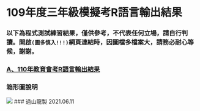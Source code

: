 # 109年度三年級模擬考R語言輸出結果

### 以下為程式測試練習結果，僅供參考，不代表任何立場，請自行判讀。開啟`(圖多慎入!!!)`網頁連結時，因圖檔多檔案大，請務必耐心等候，謝謝。
### [A、110年教育會考R語言輸出結果](https://tjjh.github.io/109ET/R109a05-ggplotly.RMD.html)

### 箱形圖說明
<img src="https://tjjh.github.io/109MT/001.png">
### 過山龍製 2021.06.11
